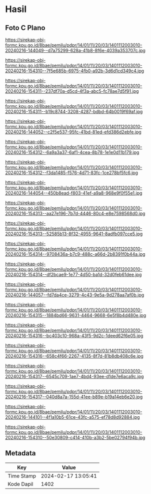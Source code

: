 # Hasil

## Foto C Plano

https://sirekap-obj-formc.kpu.go.id/8bae/pemilu/pdpr/14/01/11/20/03/1401112003010-20240216-144049--d7a75299-628a-41b8-8f6e-4039a353707c.jpg

https://sirekap-obj-formc.kpu.go.id/8bae/pemilu/pdpr/14/01/11/20/03/1401112003010-20240216-154310--7f5e685b-6975-4fb0-a92b-3d6d1cd349c4.jpg

https://sirekap-obj-formc.kpu.go.id/8bae/pemilu/pdpr/14/01/11/20/03/1401112003010-20240216-154311--237df70a-d5cd-4f3a-abc5-fc78ae7d5f91.jpg

https://sirekap-obj-formc.kpu.go.id/8bae/pemilu/pdpr/14/01/11/20/03/1401112003010-20240216-154311--b19c8744-3208-4287-bdbd-64b0019f69af.jpg

https://sirekap-obj-formc.kpu.go.id/8bae/pemilu/pdpr/14/01/11/20/03/1401112003010-20240216-144052--c2f5e537-95fc-41bd-81ed-efd386d2ebfe.jpg

https://sirekap-obj-formc.kpu.go.id/8bae/pemilu/pdpr/14/01/11/20/03/1401112003010-20240216-154312--6a9a3a37-6af1-4cea-8b78-1e1e0d11b179.jpg

https://sirekap-obj-formc.kpu.go.id/8bae/pemilu/pdpr/14/01/11/20/03/1401112003010-20240216-154312--f3da1485-f576-4d71-83fc-1ce278bf5fc6.jpg

https://sirekap-obj-formc.kpu.go.id/8bae/pemilu/pdpr/14/01/11/20/03/1401112003010-20240216-144054--450b8ead-f803-41ef-a9a8-968e9f0f55e1.jpg

https://sirekap-obj-formc.kpu.go.id/8bae/pemilu/pdpr/14/01/11/20/03/1401112003010-20240216-154313--aa27e196-7b7d-4446-80c4-e8e7598568d0.jpg

https://sirekap-obj-formc.kpu.go.id/8bae/pemilu/pdpr/14/01/11/20/03/1401112003010-20240216-154313--52585b13-8f32-4955-9641-8adfb097cce5.jpg

https://sirekap-obj-formc.kpu.go.id/8bae/pemilu/pdpr/14/01/11/20/03/1401112003010-20240216-154314--9708436a-b7c9-488c-a66d-2b8391f0b44a.jpg

https://sirekap-obj-formc.kpu.go.id/8bae/pemilu/pdpr/14/01/11/20/03/1401112003010-20240216-154314--df2bcae9-1e77-4d50-ba1d-32d0feb61dee.jpg

https://sirekap-obj-formc.kpu.go.id/8bae/pemilu/pdpr/14/01/11/20/03/1401112003010-20240216-144057--fd7da4ce-3279-4c43-9e5a-9d278aa7af0b.jpg

https://sirekap-obj-formc.kpu.go.id/8bae/pemilu/pdpr/14/01/11/20/03/1401112003010-20240216-154315--1884bd66-9631-4464-9668-6e5f8b4d480e.jpg

https://sirekap-obj-formc.kpu.go.id/8bae/pemilu/pdpr/14/01/11/20/03/1401112003010-20240216-154316--bc403c10-968a-43f5-9d2c-1deed62f6e05.jpg

https://sirekap-obj-formc.kpu.go.id/8bae/pemilu/pdpr/14/01/11/20/03/1401112003010-20240216-154316--658c4f66-2267-4135-8f7d-81b8db408c6e.jpg

https://sirekap-obj-formc.kpu.go.id/8bae/pemilu/pdpr/14/01/11/20/03/1401112003010-20240216-154317--6545c709-1ae7-4bd4-93ee-d1de7e6aca9c.jpg

https://sirekap-obj-formc.kpu.go.id/8bae/pemilu/pdpr/14/01/11/20/03/1401112003010-20240216-154317--040d8a7a-155d-41ee-b89e-b19a14eb6e20.jpg

https://sirekap-obj-formc.kpu.go.id/8bae/pemilu/pdpr/14/01/11/20/03/1401112003010-20240216-144101--4f1a10b5-61ce-43fc-a575-ef78d8d92884.jpg

https://sirekap-obj-formc.kpu.go.id/8bae/pemilu/pdpr/14/01/11/20/03/1401112003010-20240216-154310--50e30809-c414-410b-a3b2-5be02794f94b.jpg


## Metadata

| Key        | Value               |
| ---------- | ------------------- |
| Time Stamp | 2024-02-17 13:05:41 |
| Kode Dapil | 1402                |



